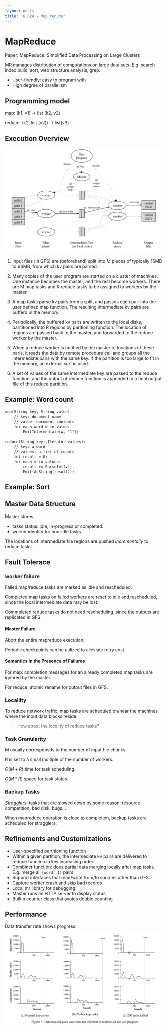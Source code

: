 ```yaml
---
layout: posts
title: '6.824 - Map reduce'
---
```

# MapReduce

Paper: MapReduce: Simplified Data Processing on Large Clusters

MR manages distribution of computations on large data sets. E.g. search index build, sort, web structure analysis, grep.

- User-firendly: easy to program with
- High degree of parallelism

## Programming model

map: (k1, v1) &rarr; list (k2, v2)

reduce: (k2, list (v2)) &rarr; list(v3)

## Execution Overview

![](/assets/images/courses/6.824/reading/mr-fig1.png)

1. Input files (in GFS) are (beforehand) split into *M* pieces of typically 16MB to 64MB, from which kv pairs are parsed.

2. Many copies of the user program are started on a cluster of machines. One instance becomes the master, and the rest become workers. There are M map tasks and R reduce tasks to be assigned to workers by the master.

3. A map tasks parse kv pairs from a split, and passes each pair into the user defined map function. The resulting intermediate kv pairs are bufferd in the memory.

4. Periodically, the buffered kv pairs are written to the local disks, parititioned into R regions by paritioning function. The location of regions are passed back to the master, and forwarded to the reduce worker by the master.

5. When a reduce worker is notified by the master of locations of these paris, it reads the data by remote procedure call and groups all the intermediate pairs with the same key. If the partition is too large to fit in the memory, an external sort is used.

6. A set of values of the same intermediate key are passed to the reduce function, and the output of reduce function is appended to a final output file of this reduce partition.

## Example: Word count

```
map(String key, String value):
    // key: document name
    // value: document contents
    for each word w in value:
        EmitIntermediate(w, "1");

reduce(String key, Iterator values):
    // key: a word
    // values: a list of counts
    int result = 0;
    for each v in values:
        result += ParseInt(v);
        Emit(AsString(result));
```

## Example: Sort

## Master Data Structure

Master stores:

- tasks status: idle, in-progress or completed.
- worker identity for non-idle tasks

The locations of intermediate file regions are pushed *incrementally* to reduce tasks.

## Fault Tolerace

### worker failure

Failed map/reduce tasks are marked as idle and rescheduled.

Completed map tasks on failed workers are reset to idle and rescheduled, since the local intermediate data may be lost.

Commpleted reduce tasks do not need rescheduling, since the outputs are replicated in GFS.

#### Master Failure

Abort the entire mapreduce execution.

Periodic checkpoints can be utilized to alleviate retry cost.

#### Semantics in the Presence of Failures

For map: completion messages for an already completed map tasks are ignored by the master.

For reduce: atomic rename for output files in GFS.

### Localilty

To reduce network traffic, map tasks are scheduled on/near the machines where the input data blocks reside.

> How about the locality of reduce tasks?

### Task Granularity

M usually corresponsds to the number of input file chunks.

R is set to a small multiple of the number of workers.

$O(M+R)$ time for task scheduling.

$O(M*R)$ space for task states.

### Backup Tasks

*Stragglers*: tasks that are slowed down by some reason: resource competition, bad disk, bugs...

When mapreduce operation is close to completion, backup tasks are scheduled for stragglers.

## Refinements and Customizations

- User-specified partitioning function
- Within a given partition, the intermediate kv pairs are delivered to reduce function in key increasing order.
- Combiner function: does partial data merging locally after map tasks. E.g. merge all `(word, 1)` pairs.
- Support interfaces that read/write from/to sources other than GFS.
- Capture worker crash and skip bad records
- Local mr library for debugging
- Master runs an HTTP server to display status
- Builtin counter class that avoids double counting

## Performance

Data transfer rate shows progress.

![](/assets/images/courses/6.824/reading/mr-fig3.png)